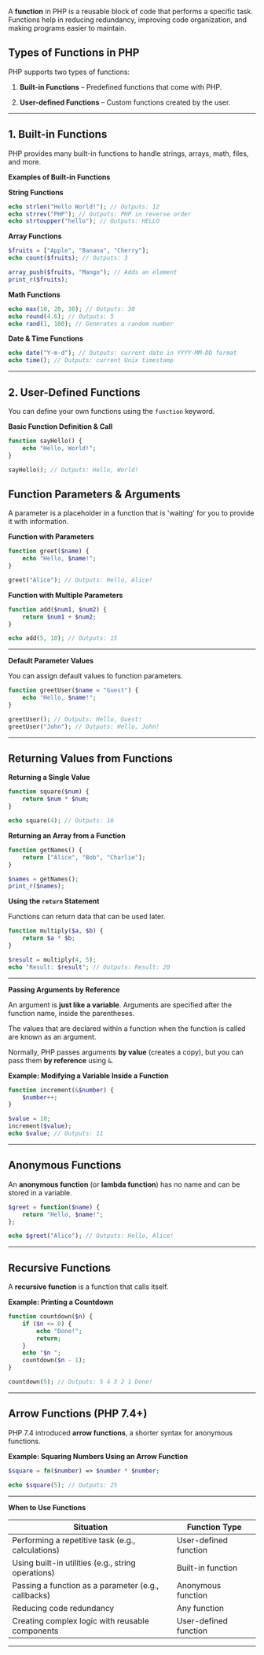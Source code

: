 
A **function** in PHP is a reusable block of code that performs a specific task. Functions help in reducing redundancy, improving code organization, and making programs easier to maintain.

## Types of Functions in PHP

PHP supports two types of functions:

1. **Built-in Functions** – Predefined functions that come with PHP.

2. **User-defined Functions** – Custom functions created by the user.


---

## 1. Built-in Functions

PHP provides many built-in functions to handle strings, arrays, math, files, and more.

**Examples of Built-in Functions**

**String Functions**

```php
echo strlen("Hello World!"); // Outputs: 12
echo strrev("PHP"); // Outputs: PHP in reverse order
echo strtoupper("hello"); // Outputs: HELLO
```

**Array Functions**

```php
$fruits = ["Apple", "Banana", "Cherry"];
echo count($fruits); // Outputs: 3

array_push($fruits, "Mango"); // Adds an element
print_r($fruits);
```

**Math Functions**

```php
echo max(10, 20, 30); // Outputs: 30
echo round(4.6); // Outputs: 5
echo rand(1, 100); // Generates a random number
```

**Date & Time Functions**

```php
echo date("Y-m-d"); // Outputs: current date in YYYY-MM-DD format
echo time(); // Outputs: current Unix timestamp
```

---

## 2. User-Defined Functions

You can define your own functions using the `function` keyword.

**Basic Function Definition & Call**

```php
function sayHello() {
    echo "Hello, World!";
}

sayHello(); // Outputs: Hello, World!
```


## Function Parameters & Arguments

A parameter is a placeholder in a function that is 'waiting' for you to provide it with information.

**Function with Parameters**

```php
function greet($name) {
    echo "Hello, $name!";
}

greet("Alice"); // Outputs: Hello, Alice!
```

**Function with Multiple Parameters**

```php
function add($num1, $num2) {
    return $num1 + $num2;
}

echo add(5, 10); // Outputs: 15
```

---

**Default Parameter Values**

You can assign default values to function parameters.

```php
function greetUser($name = "Guest") {
    echo "Hello, $name!";
}

greetUser(); // Outputs: Hello, Guest!
greetUser("John"); // Outputs: Hello, John!
```

---

## Returning Values from Functions

**Returning a Single Value**

```php
function square($num) {
    return $num * $num;
}

echo square(4); // Outputs: 16
```

**Returning an Array from a Function**

```php
function getNames() {
    return ["Alice", "Bob", "Charlie"];
}

$names = getNames();
print_r($names);
```

**Using the `return` Statement**

Functions can return data that can be used later.

```php
function multiply($a, $b) {
    return $a * $b;
}

$result = multiply(4, 5);
echo "Result: $result"; // Outputs: Result: 20
```

---

**Passing Arguments by Reference**

An argument is **just like a variable**. Arguments are specified after the function name, inside the parentheses.

The values that are declared within a function when the function is called are known as an argument.

Normally, PHP passes arguments **by value** (creates a copy), but you can pass them **by reference** using `&`.

**Example: Modifying a Variable Inside a Function**

```php
function increment(&$number) {
    $number++;
}

$value = 10;
increment($value);
echo $value; // Outputs: 11
```

---

## Anonymous  Functions

An **anonymous function** (or **lambda function**) has no name and can be stored in a variable.

```php
$greet = function($name) {
    return "Hello, $name!";
};

echo $greet("Alice"); // Outputs: Hello, Alice!
```

---

## Recursive Functions

A **recursive function** is a function that calls itself.

**Example: Printing a Countdown**

```php
function countdown($n) {
    if ($n <= 0) {
        echo "Done!";
        return;
    }
    echo "$n ";
    countdown($n - 1);
}

countdown(5); // Outputs: 5 4 3 2 1 Done!
```

---

## Arrow Functions (PHP 7.4+)

PHP 7.4 introduced **arrow functions**, a shorter syntax for anonymous functions.

**Example: Squaring Numbers Using an Arrow Function**

```php
$square = fn($number) => $number * $number;

echo $square(5); // Outputs: 25
```

---

**When to Use Functions**

|Situation|Function Type|
|---|---|
|Performing a repetitive task (e.g., calculations)|User-defined function|
|Using built-in utilities (e.g., string operations)|Built-in function|
|Passing a function as a parameter (e.g., callbacks)|Anonymous function|
|Reducing code redundancy|Any function|
|Creating complex logic with reusable components|User-defined function|

---



